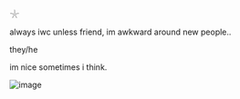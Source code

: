 𓇼
 
always iwc unless friend, im awkward around new people..

they/he

im nice sometimes i think.

![image](https://github.com/user-attachments/assets/67ced007-53b7-4cde-8e78-54ee99cb20c9)




<!--
**sspacedoutz/sspacedoutz** is a ✨ _special_ ✨ repository because its `README.md` (this file) appears on your GitHub profile.

Here are some ideas to get you started:

- 🔭 I’m currently working on ...
- 🌱 I’m currently learning ...
- 👯 I’m looking to collaborate on ...
- 🤔 I’m looking for help with ...
- 💬 Ask me about ...
- 📫 How to reach me: ...
- 😄 Pronouns: ...
- ⚡ Fun fact: ...
-->
